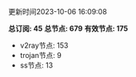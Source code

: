 更新时间2023-10-06 16:09:08

**总订阅: 45**
**总节点: 679**
**有效节点: 175**
- v2ray节点: 153
- trojan节点: 9
- ss节点: 13
